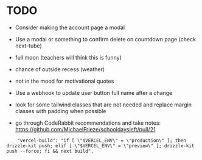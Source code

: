 # TODO

- Consider making the account page a modal
- Use a modal or something to confirm delete on countdown page (check next-tube)

- full moon (teachers will think this is funny)
- chance of outside recess (weather)
- not in the mood for motivational quotes
- Use a webhook to update user button full name after a change
- look for some tailwind classes that are not needed and replace margin classes with padding when possible
- go through CodeRabbit recommendations and take notes: https://github.com/MichaelFrieze/schooldaysleft/pull/21

```
    "vercel-build": "if [ \"$VERCEL_ENV\" = \"production\" ]; then drizzle-kit push; elif [ \"$VERCEL_ENV\" = \"preview\" ]; drizzle-kit push --force; fi && next build",
```
